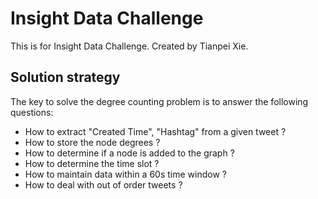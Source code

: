 # Insight Data Challenge
This is for Insight Data Challenge. Created by Tianpei Xie. 

## Solution strategy 
The key to solve the degree counting problem is to answer the following questions:
  * How to extract "Created Time", "Hashtag" from a given tweet ? 
  * How to store the node degrees ?
  * How to determine if a node is added to the graph ?
  * How to determine the time slot ?
  * How to maintain data within a 60s time window ? 
  * How to deal with out of order tweets ?
